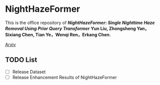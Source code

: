 # NightHazeFormer
This is the office repository of ***NightHazeFormer: Single Nighttime Haze Removal Using Prior Query Transformer***
**Yun Liu, Zhongsheng Yan，Sixiang Chen, Tian Ye，Wenqi Ren，Erkang Chen.**

[Arxiv](https://arxiv.org/pdf/2305.09533.pdf)

## TODO List
- [ ] Release Dataset
- [ ] Release Enhancement Results of NightHazeFormer
